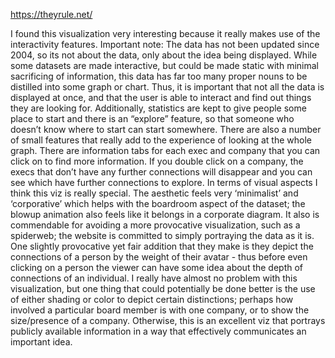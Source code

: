 https://theyrule.net/

I found this visualization very interesting because it really makes use of the interactivity features. Important note: The data has not been updated since 2004, so its not about the data, only about the idea being displayed. While some datasets are made interactive, but could be made static with minimal sacrificing of information, this data has far too many proper nouns to be distilled into some graph or chart. Thus, it is important that not all the data is displayed at once, and that the user is able to interact and find out things they are looking for. Additionally, statistics are kept to give people some place to start and there is an “explore” feature, so that someone who doesn’t know where to start can start somewhere. There are also a number of small features that really add to the experience of looking at the whole graph. There are information tabs for each exec and company that you can click on to find more information. If you double click on a company, the execs that don’t have any further connections will disappear and you can see which have further connections to explore. In terms of visual aspects I think this viz is really special. The aesthetic feels very ‘minimalist’ and ‘corporative’ which helps with the boardroom aspect of the dataset; the blowup animation also feels like it belongs in a corporate diagram. It also is commendable for avoiding a more provocative visualization, such as a spiderweb; the website is committed to simply portraying the data as it is. One slightly provocative yet fair addition that they make is they depict the connections of a person by the weight of their avatar - thus before even clicking on a person the viewer can have some idea about the depth of connections of an individual. I really have almost no problem with this visualization, but one thing that could potentially be done better is the use of either shading or color to depict certain distinctions; perhaps how involved a particular board member is with one company, or to show the size/presence of a company. Otherwise, this is an excellent viz that portrays publicly available information in a way that effectively communicates an important idea. 
